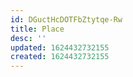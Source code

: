 ```yaml
---
id: DGuctHcDOTFbZtytqe-Rw
title: Place
desc: ''
updated: 1624432732155
created: 1624432732155
---
```


